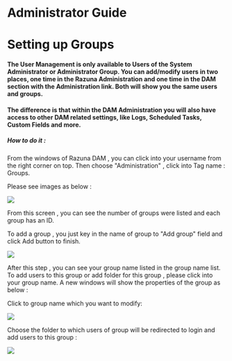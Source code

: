 # Administrator Guide

# Setting up Groups

#### The User Management is only available to Users of the System Administrator or Administrator Group. You can add/modify users in two places, one time in the Razuna Administration and one time in the DAM section with the Administration link. Both will show you the same users and groups.

#### The difference is that within the DAM Administration you will also have access to other DAM related settings, like Logs, Scheduled Tasks, Custom Fields and more.

##### How to do it :

From the windows of Razuna DAM , you can click into your username from the right corner on top. Then choose "Administration" , click into Tag name : Groups.

Please see images as below :

![](http://demo.padma.razuna.org/index.cfm?fa=c.serve_file&type=img&file_id=3E956FAF84134A5C809EAC2E360AB880&v=o)

From this screen , you can see the number of groups were listed and each group has an ID.

To add a group , you just key in the name of group to "Add group" field and click Add button to finish.

![](http://demo.padma.razuna.org/index.cfm?fa=c.serve_file&type=img&file_id=A6F7FDC45E77419C95BCD2D100C18753&v=o)

After this step , you can see your group name listed in the group name list. To add users to this group or add folder for this group , please click into your group name. A new windows will show the properties of the group as below :

Click to group name which you want to modify:

![](http://demo.padma.razuna.org/index.cfm?fa=c.serve_file&type=img&file_id=E0A19776E4B7445CA5F12875FB716D25&v=o)

Choose the folder to which users of group will be redirected to login and add users to this group :

![](http://demo.padma.razuna.org/index.cfm?fa=c.serve_file&type=img&file_id=A3C0316FCBFC4C77BC10C86D883B1E53&v=o)

